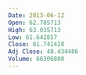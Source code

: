 ```yaml
---
Date: 2013-06-12
Open: 62.785713
High: 63.035713
Low: 61.642857
Close: 61.741428
Adj Close: 48.434486
Volume: 66306800
---
```


